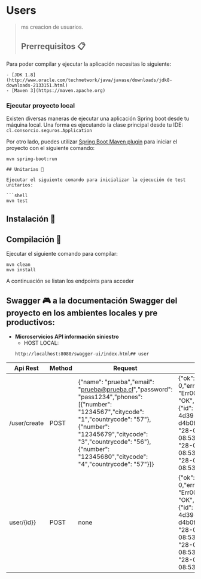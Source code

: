 # Users

> ms creacion de usuarios.
> 
> ## Prerrequisitos 📋

Para poder compilar y ejecutar la aplicación necesitas lo siguiente:

```
- [JDK 1.8](http://www.oracle.com/technetwork/java/javase/downloads/jdk8-downloads-2133151.html)
- [Maven 3](https://maven.apache.org)
```

### Ejecutar proyecto local

Existen diversas maneras de ejecutar una aplicación Spring boot desde tu máquina local. Una forma es ejecutando la clase principal desde tu IDE: `cl.consorcio.seguros.Application`

Por otro lado, puedes utilizar [Spring Boot Maven plugin](https://docs.spring.io/spring-boot/docs/current/reference/html/build-tool-plugins-maven-plugin.html) para iniciar el proyecto con el siguiente comando:

```shell
mvn spring-boot:run

## Unitarias 🐛

Ejecutar el siguiente comando para inicializar la ejecución de test unitarios:

```shell
mvn test
```

## Instalación 🎉

## Compilación 🔧

Ejecutar el siguiente comando para compilar:

```shell
mvn clean
mvn install
```

A continuación se listan los endpoints para acceder
## Swagger 🎮 a la documentación Swagger del proyecto en los ambientes locales y pre productivos:

* **Microservicios API información siniestro**
    * HOST LOCAL:
    ````
    http://localhost:8080/swagger-ui/index.html## user

| Api Rest | Method | Request | Response |
| ------ | ------ |------ | ------ |
| /user/create | POST| {"name": "prueba","email": "prueba@prueba.cl","password": "pass1234","phones": [{"number": "1234567","citycode": "1","countrycode": "57"},{"number": "12345679","citycode": "3","countrycode": "56"},{"number": "12345680","citycode": "4","countrycode": "57"}]} |{"ok": true,"errNum": 0,"errCode": "Err000","errDesc": "OK","errMsg": "","data": {"id": "88e1e957-01af-4d39-a3fd-d4b0ffced603","created": "28-04-2023 08:53:04","modified": "28-04-2023 08:53:04","lastLogin": "28-04-2023 08:53:04","active": true}|
| user/{id}} | POST | none |{"ok": true,"errNum": 0,"errCode": "Err000","errDesc": "OK","errMsg": "","data": {"id": "88e1e957-01af-4d39-a3fd-d4b0ffced603","created": "28-04-2023 08:53:04","modified": "28-04-2023 08:53:04","lastLogin": "28-04-2023 08:53:04","active": true}}
